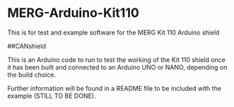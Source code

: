 # MERG-Arduino-Kit110
 This is for test and example software for the MERG Kit 110 Arduino  shield
 
 ##CANshield
 
 This is an Arduino code to run to test the working of the Kit 110 shield once it has been built and connected to an Arduino UNO or NANO, depending on the build choice.
 
 Further information will be found in a README file to be included with the example (STILL TO BE DONE).
 
